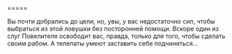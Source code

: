 =====

Вы почти добрались до цели, но, увы, у вас недостаточно сил, чтобы выбраться из этой ловушки без посторонней помощи. Вскоре один из слуг Повелителя освободит вас, правда, только для того, чтобы сделать своим рабом. А телепаты умеют заставить себе подчиняться...

